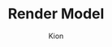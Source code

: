 ---
index : 10
author : Kion
title : Render Model
slug : egl-model
source : https://github.com/kion-dgl/DashGL-EGL-Model-Tutorial/tree/master/10_dashie
length : 11
---